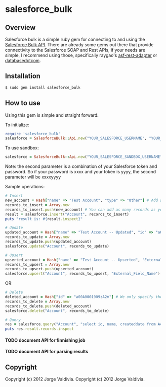 # salesforce_bulk

## Overview

Salesforce bulk is a simple ruby gem for connecting to and using the [Salesforce Bulk API](http://www.salesforce.com/us/developer/docs/api_asynch/index.htm). There are already some gems out there that provide connectivity to the Salesforce SOAP and Rest APIs, if your needs are simple, I recommend using those, specifically raygao's [asf-rest-adapter](https://github.com/raygao/asf-rest-adapter) or [databasedotcom](https://rubygems.org/gems/databasedotcom).

## Installation

~~~ sh
$ sudo gem install salesforce_bulk
~~~

## How to use

Using this gem is simple and straight forward.

To initialize:

~~~ ruby
require 'salesforce_bulk'
salesforce = SalesforceBulk::Api.new("YOUR_SALESFORCE_USERNAME", "YOUR_SALESFORCE_PASSWORD+YOUR_SALESFORCE_TOKEN")
~~~

To use sandbox:

~~~ ruby
salesforce = SalesforceBulk::Api.new("YOUR_SALESFORCE_SANDBOX_USERNAME", "YOUR_SALESFORCE_PASSWORD+YOUR_SALESFORCE_SANDBOX_TOKEN", true)
~~~

Note: the second parameter is a combination of your Salesforce token and password. So if your password is xxxx and your token is yyyy, the second parameter will be xxxxyyyy

Sample operations:

~~~ ruby
# Insert
new_account = Hash["name" => "Test Account", "type" => "Other"] # Add as many fields per record as needed.
records_to_insert = Array.new
records_to_insert.push(new_account) # You can add as many records as you want here, just keep in mind that Salesforce has governor limits.
result = salesforce.insert("Account", records_to_insert)
puts "result is: #{result.inspect}"
~~~

~~~ ruby
# Update
updated_account = Hash["name" => "Test Account -- Updated", "id" => "a00A0001009zA2m"] # Nearly identical to an insert, but we need to pass the salesforce id.
records_to_update = Array.new
records_to_update.push(updated_account)
salesforce.update("Account", records_to_update)
~~~

~~~ ruby
# Upsert
upserted_account = Hash["name" => "Test Account -- Upserted", "External_Field_Name" => "123456"] # Fields to be updated. External field must be included
records_to_upsert = Array.new
records_to_upsert.push(upserted_account)
salesforce.upsert("Account", records_to_upsert, "External_Field_Name") # Note that upsert accepts an extra parameter for the external field name
~~~

OR

~~~ ruby
# Delete
deleted_account = Hash["id" => "a00A0001009zA2m"] # We only specify the id of the records to delete
records_to_delete = Array.new
records_to_delete.push(deleted_account)
salesforce.delete("Account", records_to_delete)
~~~

~~~ ruby
# Query
res = salesforce.query("Account", "select id, name, createddate from Account limit 3") # We just need to pass the sobject name and the query string
puts res.result.records.inspect
~~~

#### TODO document API for finnishing job
#### TODO document API for parsing results

## Copyright

Copyright (c) 2012 Jorge Valdivia.
Copyright (c) 2012 Jorge Valdivia.